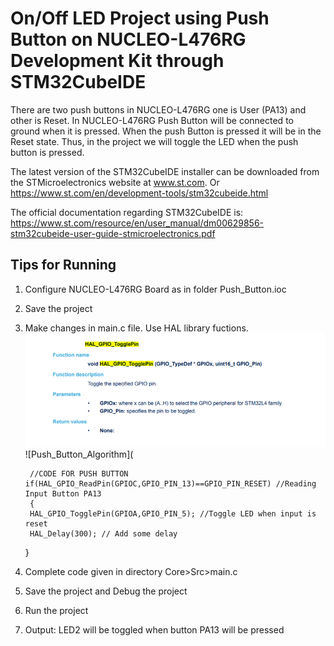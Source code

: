 # On/Off LED Project using Push Button on NUCLEO-L476RG Development Kit through STM32CubeIDE

There are two push buttons in NUCLEO-L476RG one is User (PA13) and other is Reset. In NUCLEO-L476RG Push Button will be connected to ground when it is pressed. When the push Button is pressed it will be in the Reset state. Thus, in the project we will toggle the LED when the push button is pressed.

The latest version of the STM32CubeIDE installer can be downloaded from the STMicroelectronics website at www.st.com.
Or https://www.st.com/en/development-tools/stm32cubeide.html

The official documentation regarding STM32CubeIDE is:  
https://www.st.com/resource/en/user_manual/dm00629856-stm32cubeide-user-guide-stmicroelectronics.pdf

## Tips for Running

1. Configure NUCLEO-L476RG Board as in folder Push_Button.ioc

2. Save the project

3. Make changes in main.c file. Use HAL library fuctions.
![HAL_Function_LED_Blink](https://github.com/SinghKarminder/IoT-STM32CubeIDE/blob/main/0.Blink-LED/Images/101.png)
![Push_Button_Algorithm](

        //CODE FOR PUSH BUTTON
       if(HAL_GPIO_ReadPin(GPIOC,GPIO_PIN_13)==GPIO_PIN_RESET) //Reading Input Button PA13
        {
        HAL_GPIO_TogglePin(GPIOA,GPIO_PIN_5); //Toggle LED when input is reset
        HAL_Delay(300); // Add some delay
	}

4. Complete code given in directory Core>Src>main.c

5. Save the project and Debug the project

6. Run the project

7. Output: LED2 will be toggled when button PA13 will be pressed


 
